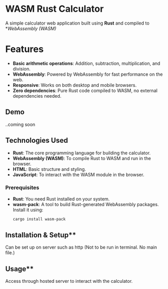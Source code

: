 # WASM Rust Calculator

A simple calculator web application built using **Rust** and compiled to **WebAssembly (WASM)*

# Features

- **Basic arithmetic operations**: Addition, subtraction, multiplication, and division.
- **WebAssembly**: Powered by WebAssembly for fast performance on the web.
- **Responsive**: Works on both desktop and mobile browsers.
- **Zero dependencies**: Pure Rust code compiled to WASM, no external dependencies needed.

## Demo
..coming soon

## Technologies Used

- **Rust**: The core programming language for building the calculator.
- **WebAssembly (WASM)**: To compile Rust to WASM and run in the browser.
- **HTML**: Basic structure and styling.
- **JavaScript**: To interact with the WASM module in the browser.

### Prerequisites

- **Rust**: You need Rust installed on your system.
- **wasm-pack**: A tool to build Rust-generated WebAssembly packages. Install it using:
  ```bash
  cargo install wasm-pack

## Installation & Setup**

Can be set up on server such as http (Not to be run in terminal. No main file.)

## Usage**

Access through hosted server to interact with the calculator.

